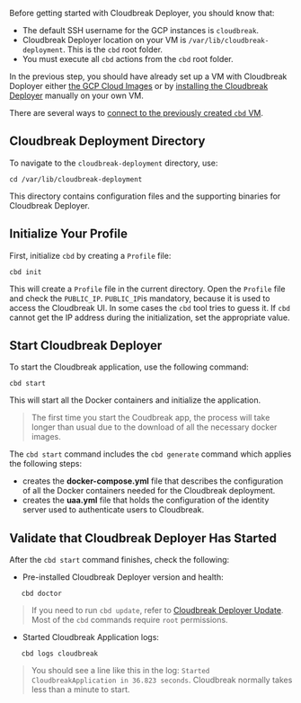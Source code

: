 Before getting started with Cloudbreak Deployer, you should know that:

  * The default SSH username for the GCP instances is `cloudbreak`.
  * Cloudbreak Deployer location on your VM is `/var/lib/cloudbreak-deployment`. This is the `cbd` root folder.
  * You must execute all `cbd` actions from the `cbd` root folder.


In the previous step, you should have already set up a VM with Cloudbreak Doployer either [the GCP Cloud Images](gcp.md) or by [installing the Cloudbreak Deployer](onprem.md) manually on your own VM.

There are several ways to [connect to the previously created `cbd` VM](https://cloud.google.com/compute/docs/instances/connecting-to-instance).

## Cloudbreak Deployment Directory

To navigate to the `cloudbreak-deployment` directory, use:

```
cd /var/lib/cloudbreak-deployment
```
This directory contains configuration files and the supporting binaries for Cloudbreak Deployer.

## Initialize Your Profile

First, initialize `cbd` by creating a `Profile` file:

```
cbd init
```
This will create a `Profile` file in the current directory. Open the `Profile` file and check the `PUBLIC_IP`. 
`PUBLIC_IP`is mandatory, because it is used to access the Cloudbreak UI. In some cases the `cbd` tool tries to 
guess it. If `cbd` cannot get the IP address during the initialization, set the appropriate value.

## Start Cloudbreak Deployer

To start the Cloudbreak application, use the following command:
```
cbd start
```
This will start all the Docker containers and initialize the application.

>The first time you start the Coudbreak app, the process will take longer than usual due to the download of all the necessary docker images.

The `cbd start` command includes the `cbd generate` command which applies the following steps:

- creates the **docker-compose.yml** file that describes the configuration of all the Docker containers needed for the Cloudbreak deployment.
- creates the **uaa.yml** file that holds the configuration of the identity server used to authenticate users to Cloudbreak.

## Validate that Cloudbreak Deployer Has Started

After the `cbd start` command finishes, check the following:

- Pre-installed Cloudbreak Deployer version and health:
```
   cbd doctor
```
>If you need to run `cbd update`, refer to [Cloudbreak Deployer Update](update.md#update-cloudbreak-deployer). Most of the `cbd` commands require `root` permissions.

- Started Cloudbreak Application logs:
```
   cbd logs cloudbreak
```
>You should see a line like this in the log: `Started CloudbreakApplication in 36.823 seconds`. Cloudbreak normally takes less than a minute to start.

